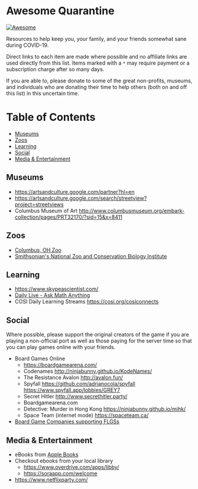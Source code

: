 # Awesome Quarantine

[![Awesome](https://awesome.re/badge-flat2.svg)](https://awesome.re)

Resources to help keep you, your family, and your friends somewhat sane during COVID-19.

 Direct links to each item are made where possible and no affiliate links are used directly from this list. Items marked with a `*` may require payment or a subscription charge after so many days.

If you are able to, please donate to some of the great non-profits, museums, and individuals who are donating their time to help others (both on and off this list) in this uncertain time.


# Table of Contents

- [Museums](#museums)
- [Zoos](#zoos)
- [Learning](#learning)
- [Social](#social)
- [Media & Entertainment](#media--entertainment)

## Museums

- https://artsandculture.google.com/partner?hl=en
- https://artsandculture.google.com/search/streetview?project=streetviews
- Columbus Museum of Art http://www.columbusmuseum.org/embark-collection/pages/PRT32170/?sid=15&x=8411

## Zoos

- [Columbus, OH Zoo](https://columbuszoo.org/home/cameras)
- [Smithsonian's National Zoo and Conservation Biology Institute](https://nationalzoo.si.edu/webcams)

## Learning

- https://www.skypeascientist.com/
- [Daily Live - Ask Math Anything](https://www.youtube.com/playlist?list=PLgTkKBA6LRqbFm9UzTUSX0af2yDknsAyG)
- COSI Daily Learning Streams https://cosi.org/cosiconnects

## Social

Where possible, please support the original creators of the game if you are playing a non-official port as well as those paying for the server time so that you can play games online with your friends.

- Board Games Online
  - https://boardgamearena.com/
  - Codenames http://ninjabunny.github.io/KodeNames/
  - The Resistance Avalon http://avalon.fun/
  - Spyfall https://github.com/adrianocola/spyfall https://www.spyfall.app/lobbies/GREY7 
  - Secret Hitler http://www.secrethitler.party/
  - Boardgamearena.com
  - Detective: Murder in Hong Kong https://ninjabunny.github.io/mihk/
  - Space Team (internet mode) https://spaceteam.ca/
- [Board Game Companies supporting FLGSs](https://docs.google.com/document/d/1AMPn-qVL1InyUE_8R_Yt_-rL2x0xs103W4zXN7MC5vo/edit?fbclid=IwAR2jWHF7XbxcVCelGiIVT_gco590IhMS9kpHUY-ClrSmXzf2OT7obpriR7g)


## Media & Entertainment

- eBooks from [Apple Books](https://9to5mac.com/2020/03/22/free-apple-books/)
- Checkout ebooks from your local library
  - https://www.overdrive.com/apps/libby/
  - https://soraapp.com/welcome
- https://www.netflixparty.com/
